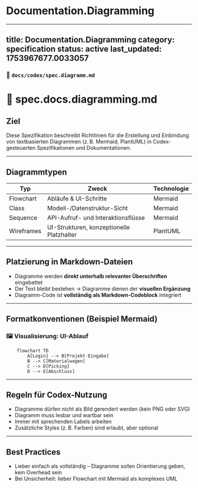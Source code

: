 # Documentation.Diagramming

---
title: Documentation.Diagramming
category: specification
status: active
last_updated: 1753967677.0033057
---

### 📄 `docs/codex/spec.diagramm.md` 
# 📘 spec.docs.diagramming.md

## Ziel

Diese Spezifikation beschreibt Richtlinien für die Erstellung und Einbindung von textbasierten Diagrammen (z. B. Mermaid, PlantUML) in Codex-gesteuerten Spezifikationen und Dokumentationen.

---

## Diagrammtypen

| Typ        | Zweck                                      | Technologie |
|------------|--------------------------------------------|-------------|
| Flowchart  | Abläufe & UI-Schritte                      | Mermaid     |
| Class      | Modell-/Datenstruktur-Sicht                | Mermaid     |
| Sequence   | API-Aufruf- und Interaktionsflüsse         | Mermaid     |
| Wireframes | UI-Strukturen, konzeptionelle Platzhalter  | PlantUML    |

---

## Platzierung in Markdown-Dateien

- Diagramme werden **direkt unterhalb relevanter Überschriften** eingebettet
- Der Text bleibt bestehen → Diagramme dienen der **visuellen Ergänzung**
- Diagramm-Code ist **vollständig als Markdown-Codeblock** integriert

---

## Formatkonventionen (Beispiel Mermaid)

### 🖼 Visualisierung: UI-Ablauf

```mermaid
    flowchart TD
        A[Login] --> B[Projekt-Eingabe]
        B --> C[Materialwagen]
        C --> D[Picking]
        D --> E[Abschluss]
```
---

## Regeln für Codex-Nutzung

- Diagramme dürfen nicht als Bild gerendert werden (kein PNG oder SVG)
- Diagramm muss lesbar und wartbar sein
- Immer mit sprechenden Labels arbeiten
- Zusätzliche Styles (z. B. Farben) sind erlaubt, aber optional

---

## Best Practices

- Lieber einfach als vollständig – Diagramme sollen Orientierung geben, kein Overhead sein
- Bei Unsicherheit: lieber Flowchart mit Mermaid als komplexes UML

